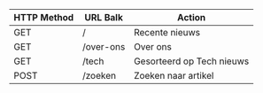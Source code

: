  HTTP Method | URL Balk | Action
 ---------| ---------| ---------|
 GET| / | Recente nieuws |
 GET |/over-ons| Over ons |
 GET | /tech | Gesorteerd op Tech nieuws |
 POST | /zoeken | Zoeken naar artikel |
